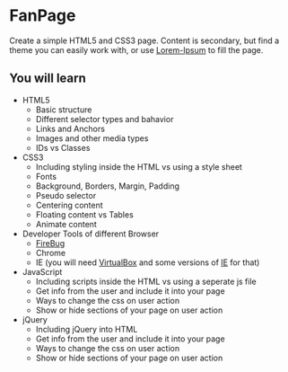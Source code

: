 FanPage
=======

Create a simple HTML5 and CSS3 page. 
Content is secondary, but find a theme you can easily work with, or use [Lorem-Ipsum](http://generator.lorem-ipsum.info) to fill the page.

You will learn
--------------
* HTML5
  * Basic structure
  * Different selector types and bahavior
  * Links and Anchors
  * Images and other media types
  * IDs vs Classes
* CSS3
  * Including styling inside the HTML vs using a style sheet
  * Fonts
  * Background, Borders, Margin, Padding
  * Pseudo selector
  * Centering content
  * Floating content vs Tables
  * Animate content
* Developer Tools of different Browser
  * [FireBug](https://addons.mozilla.org/en-US/firefox/addon/firebug/)
  * Chrome
  * IE (you will need [VirtualBox](http://virtualbox.org) and some versions of [IE](https://github.com/xdissent/ievms) for that)
* JavaScript
  * Including scripts inside the HTML vs using a seperate js file
  * Get info from the user and include it into your page
  * Ways to change the css on user action
  * Show or hide sections of your page on user action
* jQuery
  * Including jQuery into HTML
  * Get info from the user and include it into your page
  * Ways to change the css on user action
  * Show or hide sections of your page on user action

